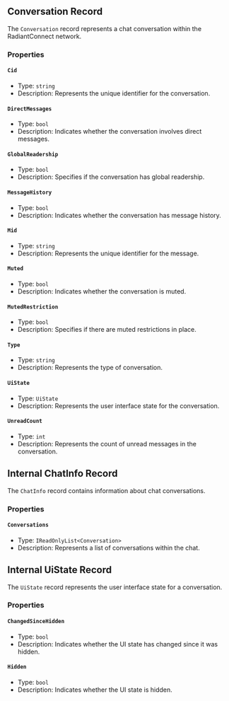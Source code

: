 ## Conversation Record

The `Conversation` record represents a chat conversation within the RadiantConnect network.

### Properties

#### `Cid`

- Type: `string`
- Description: Represents the unique identifier for the conversation.

#### `DirectMessages`

- Type: `bool`
- Description: Indicates whether the conversation involves direct messages.

#### `GlobalReadership`

- Type: `bool`
- Description: Specifies if the conversation has global readership.

#### `MessageHistory`

- Type: `bool`
- Description: Indicates whether the conversation has message history.

#### `Mid`

- Type: `string`
- Description: Represents the unique identifier for the message.

#### `Muted`

- Type: `bool`
- Description: Indicates whether the conversation is muted.

#### `MutedRestriction`

- Type: `bool`
- Description: Specifies if there are muted restrictions in place.

#### `Type`

- Type: `string`
- Description: Represents the type of conversation.

#### `UiState`

- Type: `UiState`
- Description: Represents the user interface state for the conversation.

#### `UnreadCount`

- Type: `int`
- Description: Represents the count of unread messages in the conversation.

## Internal ChatInfo Record

The `ChatInfo` record contains information about chat conversations.

### Properties

#### `Conversations`

- Type: `IReadOnlyList<Conversation>`
- Description: Represents a list of conversations within the chat.

## Internal UiState Record

The `UiState` record represents the user interface state for a conversation.

### Properties

#### `ChangedSinceHidden`

- Type: `bool`
- Description: Indicates whether the UI state has changed since it was hidden.

#### `Hidden`

- Type: `bool`
- Description: Indicates whether the UI state is hidden.
